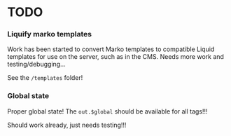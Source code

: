 TODO
====

### Liquify marko templates

Work has been started to convert Marko templates to compatible Liquid templates for use on the server, such as in the CMS. Needs more work and testing/debugging...

See the `/templates` folder!

### Global state

Proper global state! The `out.$global` should be available for all tags!!!

Should work already, just needs testing!!!
